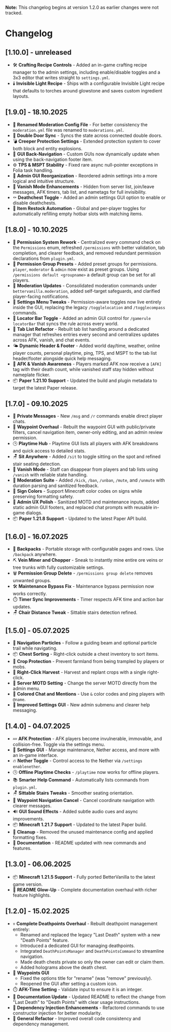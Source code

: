 **Note:** This changelog begins at version 1.2.0 as earlier changes were not tracked.

# Changelog

## [1.10.0] - unreleased
- 🛠️ **Crafting Recipe Controls** - Added an in-game crafting recipe manager to the admin settings, including enable/disable toggles and a 3x3 editor that writes straight to `settings.yml`.
- 🕯️ **Invisible Light Recipe** - Ships with a configurable Invisible Light recipe that defaults to torches around glowstone and saves custom ingredient layouts.

## [1.9.0] - 18.10.2025

- 📁 **Renamed Moderation Config File** - For better consistency the `moderation.yml` file was renamed to `moderations.yml`.
- 🚪 **Double Door Sync** - Syncs the state across connected double doors.
- 💣 **Creeper Protection Settings** - Extended protection system to cover both block and entity explosions.
- 🧭 **GUI Back-Navigation** - Custom GUIs now dynamically update when using the back-navigation footer item.
- ⚙️ **TPS & MSPT Stability** - Fixed rare async null-pointer exceptions in Folia task handling.
- 🧩 **Admin GUI Reorganization** - Reordered admin settings into a more logical and intuitive structure.
- 🫥 **Vanish Mode Enhancements** - Hidden from server list, join/leave messages, AFK timers, tab list, and nametags for full invisibility.
- ⚰️ **Deathchest Toggle** - Added an admin settings GUI option to enable or disable deathchests.
- 🔄 **Item Restock Automation** - Global and per-player toggles for automatically refilling empty hotbar slots with matching items.

## [1.8.0] - 10.10.2025

- 🔐 **Permission System Rework** - Centralized every command check on the `Permissions` enum, refreshed `/permissions` with better validation, tab completion, and clearer feedback, and removed redundant permission declarations from `plugin.yml`.
- 🔐 **Permission Group Presets** - Added preset groups for permissions. `player`, `moderator` & `admin` now exist as preset groups. Using `/permissions default <groupname>` a default group can be set for all players.
- 🔨 **Moderation Updates** - Consolidated moderation commands under `bettervanilla.moderation`, added self-target safeguards, and clarified player-facing notifications.
- 🧰 **Settings Menu Tweaks** - Permission-aware toggles now live entirely inside the GUI, replacing the legacy `/togglelocation` and `/togglecompass` commands.
- 🧭 **Locator Bar Toggle** - Added an admin GUI control for `/gamerule locatorBar` that syncs the rule across every world.
- 🧭 **Tab List Refactor** - Rebuilt tab list handling around a dedicated manager that refreshes entries every second and centralizes updates across AFK, vanish, and chat events.
- 🌤️ **Dynamic Header & Footer** - Added world day/time, weather, online player counts, personal playtime, ping, TPS, and MSPT to the tab list header/footer alongside quick help messaging.
- 👻 **AFK & Vanish Awareness** - Players marked AFK now receive a `[AFK]` tag with their death count, while vanished staff stay hidden without nameplate flicker.
- 📦 **Paper 1.21.10 Support** - Updated the build and plugin metadata to target the latest Paper release.

## [1.7.0] - 09.10.2025

- 💬 **Private Messages** - New `/msg` and `/r` commands enable direct player chats.
- 🧭 **Waypoint Overhaul** - Rebuilt the waypoint GUI with public/private filters, cancel navigation item, owner-only editing, and an admin review permission.
- 🕒 **Playtime Hub** - Playtime GUI lists all players with AFK breakdowns and quick access to detailed stats.
- 🪑 **Sit Anywhere** - Added `/sit` to toggle sitting on the spot and refined stair seating detection.
- 🫥 **Vanish Mode** - Staff can disappear from players and tab lists using `/vanish` with reliable state handling.
- 🔨 **Moderation Suite** - Added `/kick`, `/ban`, `/unban`, `/mute`, and `/unmute` with duration parsing and sanitized feedback.
- 🎨 **Sign Colors** - Support Minecraft color codes on signs while preserving formatting safety.
- 🧼 **Admin UX Polish** - Sanitized MOTD and maintenance inputs, added static admin GUI footers, and replaced chat prompts with reusable in-game dialogs.
- 📦 **Paper 1.21.8 Support** - Updated to the latest Paper API build.

## [1.6.0] - 16.07.2025

- 🎒 **Backpacks** - Portable storage with configurable pages and rows. Use `/backpack` anywhere.
- ⛏️ **Vein Miner and Chopper** - Sneak to instantly mine entire ore veins or tree trunks with fully customizable settings.
- 🗑️ **Permission Group Delete** - `/permissions group delete` removes unwanted groups.
- 🛠️ **Maintenance Bypass Fix** - Maintenance bypass permission now works correctly.
- ⏱️ **Timer Sync Improvements** - Timer respects AFK time and action bar updates.
- 🪑 **Chair Distance Tweak** - Sittable stairs detection refined.

## [1.5.0] - 05.07.2025

- 🧚 **Navigation Particles** - Follow a guiding beam and optional particle trail while navigating.
- 📦 **Chest Sorting** - Right-click outside a chest inventory to sort items.
- 🌾 **Crop Protection** - Prevent farmland from being trampled by players or mobs.
- 🌱 **Right-Click Harvest** - Harvest and replant crops with a single right-click.
- 📣 **Server MOTD Setting** - Change the server MOTD directly from the admin menu.
- 🎨 **Colored Chat and Mentions** - Use `&` color codes and ping players with `@name`.
- 🧰 **Improved Settings GUI** - New admin submenu and clearer help messaging.

## [1.4.0] - 04.07.2025

- 💤 **AFK Protection** - AFK players become invulnerable, immovable, and collision-free. Toggle via the settings menu.
- 🧰 **Settings GUI** - Manage maintenance, Nether access, and more with an in-game interface.
- 🔥 **Nether Toggle** - Control access to the Nether via `/settings enablenether`.
- 🕒 **Offline Playtime Checks** - `/playtime` now works for offline players.
- 📚 **Smarter Help Command** - Automatically lists commands from `plugin.yml`.
- 🪑 **Sittable Stairs Tweaks** - Smoother seating orientation.
- 🧭 **Waypoint Navigation Cancel** - Cancel coordinate navigation with clearer messages.
- 🔊 **GUI Sound Effects** - Added subtle audio cues and async improvements.
- 📦 **Minecraft 1.21.7 Support** - Updated to the latest Paper build.
- 🧹 **Cleanup** - Removed the unused maintenance config and applied formatting fixes.
- 📄 **Documentation** - README updated with new commands and features.

## [1.3.0] - 06.06.2025

- 📦 **Minecraft 1.21.5 Support** - Fully ported BetterVanilla to the latest game version.
- 📝 **README Glow-Up** - Complete documentation overhaul with richer feature highlights.

## [1.2.0] - 15.02.2025

- 💀 **Complete Deathpoints Overhaul** - Rebuilt deathpoint management entirely:
  - Renamed and replaced the legacy "Last Death" system with a new "Death Points" feature.
  - Introduced a dedicated GUI for managing deathpoints.
  - Integrated `DeathPointsManager` and `DeathPointsCommand` to streamline navigation.
  - Made death chests private so only the owner can edit or claim them.
  - Added holograms above the death chest.
- 🧭 **Waypoints GUI**
  - Fixed the options title for "rename" (was "remove" previously).
  - Reopened the GUI after setting a custom icon.
- ⏱️ **AFK-Time Setting** - Validate input to ensure it is an integer.
- 📄 **Documentation Update** - Updated README to reflect the change from "Last Death" to "Death Points" with clear usage instructions.
- 🧩 **Dependency Injection Enhancements** - Refactored commands to use constructor injection for better modularity.
- 🧹 **General Refactor** - Improved overall code consistency and dependency management.
